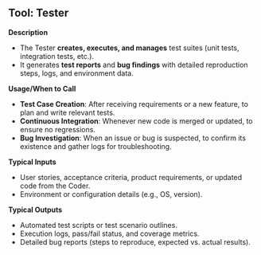 ## Tool: Tester
**Description**
- The Tester **creates, executes, and manages** test suites (unit tests, integration tests, etc.).
- It generates **test reports** and **bug findings** with detailed reproduction steps, logs, and environment data.

**Usage/When to Call**
- **Test Case Creation**: After receiving requirements or a new feature, to plan and write relevant tests.
- **Continuous Integration**: Whenever new code is merged or updated, to ensure no regressions.
- **Bug Investigation**: When an issue or bug is suspected, to confirm its existence and gather logs for troubleshooting.

**Typical Inputs**
- User stories, acceptance criteria, product requirements, or updated code from the Coder.
- Environment or configuration details (e.g., OS, version).

**Typical Outputs**
- Automated test scripts or test scenario outlines.
- Execution logs, pass/fail status, and coverage metrics.
- Detailed bug reports (steps to reproduce, expected vs. actual results).
